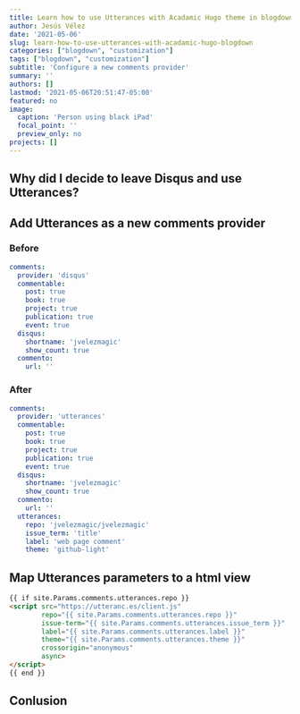 ```yaml
---
title: Learn how to use Utterances with Acadamic Hugo theme in blogdown!
author: Jesús Vélez
date: '2021-05-06'
slug: learn-how-to-use-utterances-with-acadamic-hugo-blogdown
categories: ["blogdown", "customization"]
tags: ["blogdown", "customization"]
subtitle: 'Configure a new comments provider'
summary: ''
authors: []
lastmod: '2021-05-06T20:51:47-05:00'
featured: no
image:
  caption: 'Person using black iPad'
  focal_point: ''
  preview_only: no
projects: []
---
```


## Why did I decide to leave Disqus and use Utterances?

## Add Utterances as a new comments provider

### Before

```yaml
comments:
  provider: 'disqus'
  commentable:
    post: true
    book: true
    project: true
    publication: true
    event: true
  disqus:
    shortname: 'jvelezmagic'
    show_count: true
  commento:
    url: ''
```

### After

```yaml
comments:
  provider: 'utterances'
  commentable:
    post: true
    book: true
    project: true
    publication: true
    event: true
  disqus:
    shortname: 'jvelezmagic'
    show_count: true
  commento:
    url: ''
  utterances:
    repo: 'jvelezmagic/jvelezmagic'
    issue_term: 'title'
    label: 'web page comment'
    theme: 'github-light'
```

## Map Utterances parameters to a html view

```html
{{ if site.Params.comments.utterances.repo }}
<script src="https://utteranc.es/client.js"
        repo="{{ site.Params.comments.utterances.repo }}"
        issue-term="{{ site.Params.comments.utterances.issue_term }}"
        label="{{ site.Params.comments.utterances.label }}"
        theme="{{ site.Params.comments.utterances.theme }}"
        crossorigin="anonymous"
        async>
</script>
{{ end }}
```

## Conlusion
